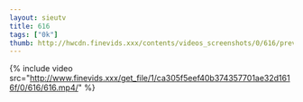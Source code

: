 ```yaml
--- 
layout: sieutv
title: 616
tags: ["0k"]
thumb: http://hwcdn.finevids.xxx/contents/videos_screenshots/0/616/preview.mp4.jpg
---
```

{% include video src="http://www.finevids.xxx/get_file/1/ca305f5eef40b374357701ae32d1616f/0/616/616.mp4/" %} 

